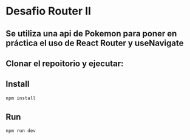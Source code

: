 # Desafio Router II
## Se utiliza una api de Pokemon para poner en práctica el uso de React Router y useNavigate
## Clonar el repoitorio y ejecutar:
## Install

```bash
npm install
```

## Run

```bash
npm run dev
```
